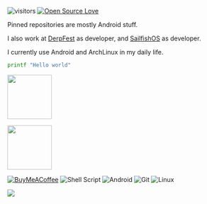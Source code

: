 ![visitors](https://visitor-badge.laobi.icu/badge?page_id=vulkan-ops.vulkan-ops)
[![Open Source Love](https://badges.frapsoft.com/os/v1/open-source.svg?v=102)](https://github.com/ellerbrock/open-source-badge/)

<!--Trying to be a software developer...
---------------------------------------------------------->

Pinned repositories are mostly Android stuff.

I also work at <a href="https://github.com/derpfest-aosp">DerpFest</a> as developer, and <a href="https://github.com/mer-hybris">SailfishOS</a> as developer.

I currently use Android and ArchLinux in my daily life.

```bash
printf "Hello world"
```

</p> <img width="100" src="https://user-images.githubusercontent.com/46964018/92511405-a5d08d80-f1e3-11ea-8883-7f063030787a.gif"></p>
<img src="https://i.imgur.com/VP9QIDJ.gif" width="100px" height="100px" align="center">

<a href="https://www.paypal.com/donate?business=EJKPLM3D6LT4W&no_recurring=0&item_name=buy+me+a+coffee&currency_code=USD"><img alt="BuyMeACoffee" src="https://img.shields.io/badge/Buy%20Me%20a%20Coffee-ffdd00?style=for-the-badge&logo=buy-me-a-coffee&logoColor=black"/></a>
<img alt="Shell Script" src="https://img.shields.io/badge/shell_script-%23121011.svg?style=for-the-badge&logo=gnu-bash&logoColor=white"/>
<img alt="Android" src="https://img.shields.io/badge/Android-3DDC84?style=for-the-badge&logo=android&logoColor=white"/>
<img alt="Git" src="https://img.shields.io/badge/git-%23F05033.svg?style=for-the-badge&logo=git&logoColor=white"/>
<img alt="Linux" src="https://img.shields.io/badge/Linux-FCC624?style=for-the-badge&logo=linux&logoColor=black">

<!--p align="center"><a href="https://github.com/vulkan-ops"><img src="https://github-readme-stats.vercel.app/api?username=vulkan-ops&show_icons=true&theme=dark"></a></p-->
<p align="lefth"><a href="https://github.com/vulkan-ops"><img src="https://github-readme-stats.vercel.app/api/top-langs/?username=vulkan-ops&theme=dark&layout=compact"></a></p>
